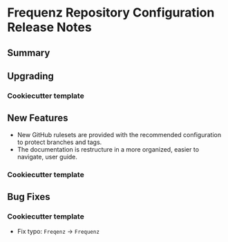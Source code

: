 # Frequenz Repository Configuration Release Notes

## Summary

<!-- Here goes a general summary of what this release is about -->

## Upgrading

<!-- Here goes notes on how to upgrade from previous versions, including deprecations and what they should be replaced with -->

### Cookiecutter template

<!-- Here upgrade steps for cookiecutter specifically -->

## New Features

- New GitHub rulesets are provided with the recommended configuration to protect branches and tags.
- The documentation is restructure in a more organized, easier to navigate, user guide.

### Cookiecutter template

<!-- Here new features for cookiecutter specifically -->

## Bug Fixes

<!-- Here goes notable bug fixes that are worth a special mention or explanation -->

### Cookiecutter template

* Fix typo: `Freqenz` -> `Frequenz`
